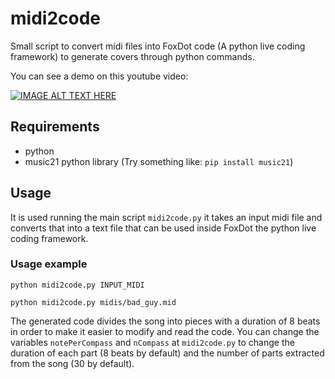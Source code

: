 # midi2code

Small script to convert midi files into FoxDot code (A python live coding framework) to generate covers through python commands.

You can see a demo on this youtube video:

[![IMAGE ALT TEXT HERE](http://img.youtube.com/vi/fCMHcZfPvDA/0.jpg)](https://www.youtube.com/watch?v=fCMHcZfPvDA)

## Requirements

- python
- music21 python library (Try something like: `pip install music21`)

## Usage
It is used running the main script `midi2code.py` it takes an input midi file and converts that into a text file that can be used inside FoxDot the python live coding framework.

### Usage example

```
python midi2code.py INPUT_MIDI

python midi2code.py midis/bad_guy.mid
```

The generated code divides the song into pieces with a duration of 8 beats in order to make it easier to modify and read the code. You can change the variables `notePerCompass` and `nCompass` at `midi2code.py` to change the duration of each part (8 beats by default) and the number of parts extracted from the song (30 by default).
